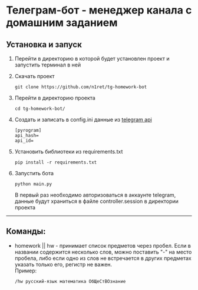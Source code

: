 # Телеграм-бот - менеджер канала с домашним заданием

## Установка и запуск
1. Перейти в директорию в которой будет установлен проект и запустить терминал в ней

2. Скачать проект
    ```
    git clone https://github.com/n1ret/tg-homework-bot
    ```

3. Перейти в директорию проекта
    ```
    cd tg-homework-bot/
    ```

4. Создать и записать в config.ini данные из [telegram api](https://my.telegram.org/apps)
    ```
    [pyrogram]
    api_hash=
    api_id=
    ```

5. Установить библиотеки из requirements.txt
    ```
    pip install -r requirements.txt
    ```

6. Запустить бота
    ```
    python main.py
    ```
   В первый раз необходимо авторизоваться в аккаунте telegram, данные будут храниться в файле controller.session в директории проекта

---

## Команды:
- homework || hw - принимает список предметов через пробел. Если в названии содержится несколько слов, можно поставить "-" на место пробела, либо если одно из слов не встречается в других предметах указать только его, регистр не важен.    
Пример:
    ```
    /hw русский-язык математика ОбЩеСтВОзнание
    ```
